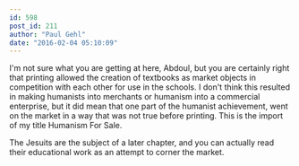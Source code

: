 ```yaml
---
id: 598
post_id: 211
author: "Paul Gehl"
date: "2016-02-04 05:10:09"
---
```

I'm not sure what you are getting at here, Abdoul, but you are certainly right that printing allowed the creation of textbooks as market objects in competition with each other for use in the schools. I don't think this resulted in making humanists into merchants or humanism into a commercial enterprise, but it did mean that one part of the humanist achievement, went on the market in a way that was not true before printing. This is the import of my title Humanism For Sale.




The Jesuits are the subject of a later chapter, and you can actually read their educational work as an attempt to corner the market.

